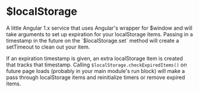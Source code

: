 # $localStorage
A little Angular 1.x service that uses Angular's wrapper for $window and will take arguments 
to set up expiration for your localStorage items. Passing in a timestamp in the future on the
`$localStorage.set` method will create a setTimeout to clean out your item.

If an expiration timestamp is given, an extra localStorage item is created that tracks that timestamp.
Calling `$localStorage.checkExpiredItems()` on future page loads (probably in your main module's run block)
will make a pass through localStorage items and reinitialize timers or remove expired items.
